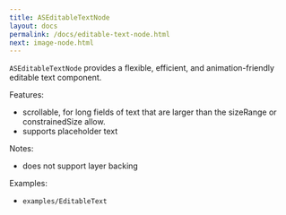 ```yaml
---
title: ASEditableTextNode
layout: docs
permalink: /docs/editable-text-node.html
next: image-node.html
---
```


`ASEditableTextNode` provides a flexible, efficient, and animation-friendly editable text component. 

Features:
- scrollable, for long fields of text that are larger than the sizeRange or constrainedSize allow.
- supports placeholder text

Notes:
- does not support layer backing

Examples:
- `examples/EditableText`
